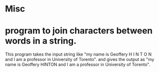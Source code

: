 # Misc
# program to join characters between words in a string.

This program takes the input string like "my name is Geoffery H I N T O N and I am a professor in University of Torento". and gives the output
as "my name is Geoffery HINTON and I am a professor in University of Torento".

